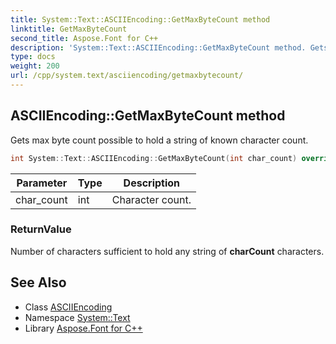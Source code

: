 ```yaml
---
title: System::Text::ASCIIEncoding::GetMaxByteCount method
linktitle: GetMaxByteCount
second_title: Aspose.Font for C++
description: 'System::Text::ASCIIEncoding::GetMaxByteCount method. Gets max byte count possible to hold a string of known character count in C++.'
type: docs
weight: 200
url: /cpp/system.text/asciiencoding/getmaxbytecount/
---
```

## ASCIIEncoding::GetMaxByteCount method


Gets max byte count possible to hold a string of known character count.

```cpp
int System::Text::ASCIIEncoding::GetMaxByteCount(int char_count) override
```


| Parameter | Type | Description |
| --- | --- | --- |
| char_count | int | Character count. |

### ReturnValue

Number of characters sufficient to hold any string of **charCount** characters.

## See Also

* Class [ASCIIEncoding](../)
* Namespace [System::Text](../../)
* Library [Aspose.Font for C++](../../../)
